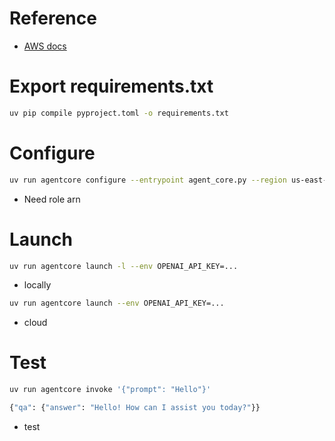 # Reference
- [AWS docs](https://docs.aws.amazon.com/bedrock-agentcore/latest/devguide/runtime-getting-started-toolkit.html)

# Export requirements.txt
```bash
uv pip compile pyproject.toml -o requirements.txt
```

# Configure
```bash
uv run agentcore configure --entrypoint agent_core.py --region us-east-1
```
- Need role arn

# Launch
```bash
uv run agentcore launch -l --env OPENAI_API_KEY=...
```
- locally

```bash
uv run agentcore launch --env OPENAI_API_KEY=...
```
- cloud

# Test
```bash
uv run agentcore invoke '{"prompt": "Hello"}'

{"qa": {"answer": "Hello! How can I assist you today?"}}
```
- test
